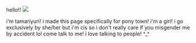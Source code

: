 
hello!! ![](https://64.media.tumblr.com/6e8b1d175db52a0cf208287157c92c28/1b5672df535286b8-cd/s75x75_c1/50914a1b408463a0a449d2c0b52f74cfb0d62228.gifv)

i'm tamariyuri! i made this page specifically for pony town!
i'm a girl! i go exclusively by she/her but i'm cis so i don't really care if you misgender me by accident lol
come talk to me! i love talking to people! ^_^



